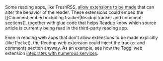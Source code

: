 Some reading apps, like FreshRSS, [allow extensions to be made](https://github.com/FreshRSS/Extensions) that can alter the behavior of the reader. These extensions could embed the [[Comment embed including tracker|Readup tracker and comment sections]], together with glue code that helps Readup know which source article is currently being read in the third-party reading app.

Even in reading web apps that don't allow extensions to be made explicitly (like Pocket), the Readup web extension could inject the tracker and comments section anyway. As an example, see how the Toggl web extension [integrates with numerous services](https://support.toggl.com/en/articles/2206984-toggl-track-browser-extension).